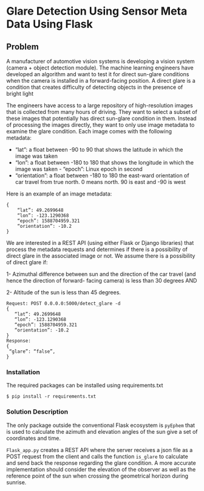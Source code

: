 # Glare Detection Using Sensor Meta Data Using Flask

## Problem
A manufacturer of automotive vision systems is developing a vision system (camera + object detection module). The machine learning engineers have developed an algorithm and want to test it for direct sun-glare conditions when the camera is installed in a forward-facing position. A direct glare is a condition that creates difficulty of detecting objects in the presence of bright light

The engineers have access to a large repository of high-resolution images that is collected from many hours of driving. They want to select a subset of these images that potentially has direct sun-glare condition in them. Instead of processing the images directly, they want to only use image metadata to examine the glare condition. Each image comes with the following metadata: 
 
-	“lat”: a float between -90 to 90 that shows the latitude in which the image was taken 
-	“lon”: a float between -180 to 180 that shows the longitude in which the image was taken - 	“epoch”: Linux epoch in second 
-	“orientation”: a float between -180 to 180 the east-ward orientation of car travel from true north. 0 means north. 90 is east and -90 is west 

Here is an example of an image metadata: 
```
{ 
 	“lat”: 49.2699648 
 	“lon”: -123.1290368 
 	“epoch”: 1588704959.321 
 	“orientation”: -10.2 
} 
```
 We are interested in a REST API (using either Flask or Django libraries) that process the metadata requests and determines if there is a possibility of direct glare in the associated image or not. We assume there is a possibility of direct glare if:  
 
1-	Azimuthal difference between sun and the direction of the car travel (and hence the direction of forward- facing camera) is less than 30 degrees AND 
 
2-	Altitude of the sun is less than 45 degrees.  

 ```
Request: POST 0.0.0.0:5000/detect_glare -d  
{ 
 	“lat”: 49.2699648 
 	“lon”: -123.1290368 
 	“epoch”: 1588704959.321 
 	“orientation”: -10.2 
} 
Response:  
{  
  “glare”: “false”, 
} 
 ```


### Installation
The required packages can be installed using requirements.txt

    $ pip install -r requirements.txt

### Solution Description 
The only package outside the conventional Flask ecosystem is `pyEphem` that is used 
to calculate the azimuth and elevation angles of the sun give
a set of coordinates and time. 

`Flask_app.py` creates a REST API where the server
receives a json file as a POST request from the client and calls the function
`is_glare` to calculate and send back the response regarding the glare condition.
A more accurate implementation should consider the elevation of the observer 
as well as the reference point of the sun when crossing the geometrical horizon during sunrise.
